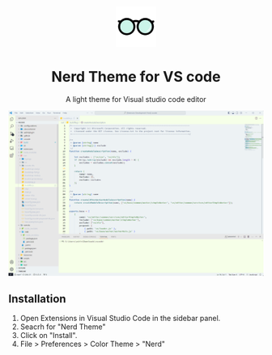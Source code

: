 <p align="center">
  <img alt="nerd theme Logo" src="./assets/icon.png" width="80" />
 </p>
 <h1 align="center">
  Nerd Theme for VS code
  </h1>
  <p align="center">
A light theme for Visual studio code editor
</p>
<img alt="Screenshot" src="./assets/Screenshot.png" />

## Installation

1. Open Extensions in Visual Studio Code in the sidebar panel.
2. Seacrh for "Nerd Theme"
3. Click on "Install".
4. File > Preferences > Color Theme > "Nerd"
